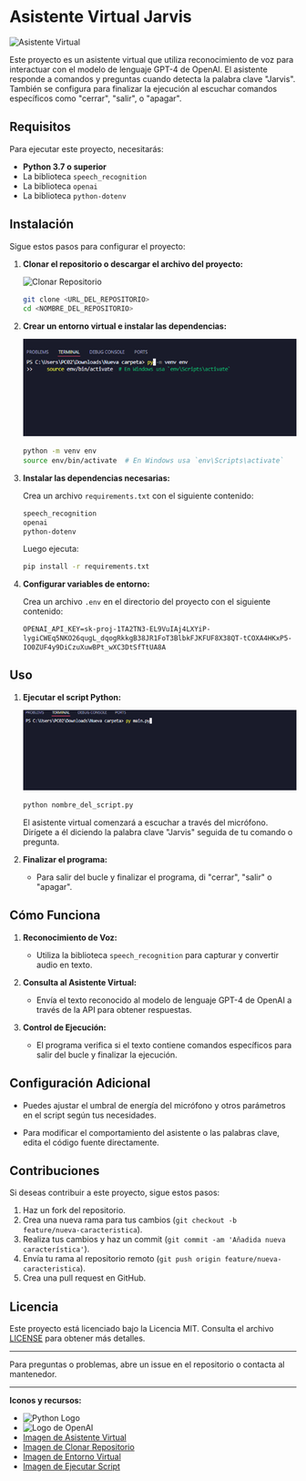 # Asistente Virtual Jarvis

![Asistente Virtual](./assets/assistant.png)

Este proyecto es un asistente virtual que utiliza reconocimiento de voz para interactuar con el modelo de lenguaje GPT-4 de OpenAI. El asistente responde a comandos y preguntas cuando detecta la palabra clave "Jarvis". También se configura para finalizar la ejecución al escuchar comandos específicos como "cerrar", "salir", o "apagar".

## Requisitos

Para ejecutar este proyecto, necesitarás:

- **Python 3.7 o superior**
- La biblioteca `speech_recognition`
- La biblioteca `openai`
- La biblioteca `python-dotenv`

## Instalación

Sigue estos pasos para configurar el proyecto:

1. **Clonar el repositorio o descargar el archivo del proyecto:**

   ![Clonar Repositorio](./assets/clone.png)

   ```bash
   git clone <URL_DEL_REPOSITORIO>
   cd <NOMBRE_DEL_REPOSITORIO>
   ```

2. **Crear un entorno virtual e instalar las dependencias:**

   ![Entorno Virtual](./assets/venv.png)

   ```bash
   python -m venv env
   source env/bin/activate  # En Windows usa `env\Scripts\activate`
   ```

3. **Instalar las dependencias necesarias:**

   Crea un archivo `requirements.txt` con el siguiente contenido:

   ```
   speech_recognition
   openai
   python-dotenv
   ```

   Luego ejecuta:

   ```bash
   pip install -r requirements.txt
   ```

4. **Configurar variables de entorno:**

   Crea un archivo `.env` en el directorio del proyecto con el siguiente contenido:

   ```env
   OPENAI_API_KEY=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
   ```

## Uso

1. **Ejecutar el script Python:**

   ![Ejecutar Script](./assets/run.png)

   ```bash
   python nombre_del_script.py
   ```

   El asistente virtual comenzará a escuchar a través del micrófono. Dirígete a él diciendo la palabra clave "Jarvis" seguida de tu comando o pregunta.

2. **Finalizar el programa:**

   - Para salir del bucle y finalizar el programa, di "cerrar", "salir" o "apagar".

## Cómo Funciona

1. **Reconocimiento de Voz:**

   - Utiliza la biblioteca `speech_recognition` para capturar y convertir audio en texto.

2. **Consulta al Asistente Virtual:**

   - Envía el texto reconocido al modelo de lenguaje GPT-4 de OpenAI a través de la API para obtener respuestas.

3. **Control de Ejecución:**
   - El programa verifica si el texto contiene comandos específicos para salir del bucle y finalizar la ejecución.

## Configuración Adicional

- Puedes ajustar el umbral de energía del micrófono y otros parámetros en el script según tus necesidades.

- Para modificar el comportamiento del asistente o las palabras clave, edita el código fuente directamente.

## Contribuciones

Si deseas contribuir a este proyecto, sigue estos pasos:

1. Haz un fork del repositorio.
2. Crea una nueva rama para tus cambios (`git checkout -b feature/nueva-caracteristica`).
3. Realiza tus cambios y haz un commit (`git commit -am 'Añadida nueva característica'`).
4. Envía tu rama al repositorio remoto (`git push origin feature/nueva-caracteristica`).
5. Crea una pull request en GitHub.

## Licencia

Este proyecto está licenciado bajo la Licencia MIT. Consulta el archivo [LICENSE](LICENSE) para obtener más detalles.

---

Para preguntas o problemas, abre un issue en el repositorio o contacta al mantenedor.

---

**Iconos y recursos:**

- ![Python Logo](https://www.python.org/static/img/python-logo.png)
- ![Logo de OpenAI](https://openai.com/favicon.ico)
- [Imagen de Asistente Virtual](./assets/assistant.png)
- [Imagen de Clonar Repositorio](./assets/clone.png)
- [Imagen de Entorno Virtual](./assets/venv.png)
- [Imagen de Ejecutar Script](./assets/run.png)
